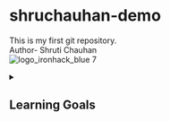 # shruchauhan-demo
This is my first git repository.
<br>
Author- Shruti Chauhan
<br>
![logo_ironhack_blue 7](https://user-images.githubusercontent.com/23629340/40541063-a07a0a8a-601a-11e8-91b5-2f13e4e6b441.png)

<details>
  <summary>
   <h2>Learning Goals</h2>
  </summary>
<br>
